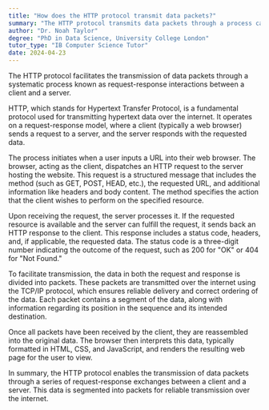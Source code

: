 ```yaml
---
title: "How does the HTTP protocol transmit data packets?"
summary: "The HTTP protocol transmits data packets through a process called request-response between a client and a server."
author: "Dr. Noah Taylor"
degree: "PhD in Data Science, University College London"
tutor_type: "IB Computer Science Tutor"
date: 2024-04-23
---
```


The HTTP protocol facilitates the transmission of data packets through a systematic process known as request-response interactions between a client and a server.

HTTP, which stands for Hypertext Transfer Protocol, is a fundamental protocol used for transmitting hypertext data over the internet. It operates on a request-response model, where a client (typically a web browser) sends a request to a server, and the server responds with the requested data.

The process initiates when a user inputs a URL into their web browser. The browser, acting as the client, dispatches an HTTP request to the server hosting the website. This request is a structured message that includes the method (such as GET, POST, HEAD, etc.), the requested URL, and additional information like headers and body content. The method specifies the action that the client wishes to perform on the specified resource.

Upon receiving the request, the server processes it. If the requested resource is available and the server can fulfill the request, it sends back an HTTP response to the client. This response includes a status code, headers, and, if applicable, the requested data. The status code is a three-digit number indicating the outcome of the request, such as $200$ for "OK" or $404$ for "Not Found."

To facilitate transmission, the data in both the request and response is divided into packets. These packets are transmitted over the internet using the TCP/IP protocol, which ensures reliable delivery and correct ordering of the data. Each packet contains a segment of the data, along with information regarding its position in the sequence and its intended destination.

Once all packets have been received by the client, they are reassembled into the original data. The browser then interprets this data, typically formatted in HTML, CSS, and JavaScript, and renders the resulting web page for the user to view.

In summary, the HTTP protocol enables the transmission of data packets through a series of request-response exchanges between a client and a server. This data is segmented into packets for reliable transmission over the internet.
    